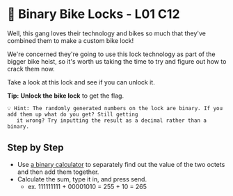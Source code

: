 # 🚳 Binary Bike Locks - L01 C12

Well, this gang loves their technology and bikes so much that they've combined them to make a custom bike lock!

We're concerned they're going to use this lock technology as part of the bigger bike heist, so it's worth us taking the time to try and figure out how to crack them now.

Take a look at this lock and see if you can unlock it.

**Tip:** **Unlock the bike lock** to get the flag. <!--- this has to be one of the worst tips they give you.. 💀 -->

```
💡 Hint: The randomly generated numbers on the lock are binary. If you add them up what do you get? Still getting
   it wrong? Try inputting the result as a decimal rather than a binary.
```

## Step by Step

- Use [a binary calculator](https://www.calculator.net/binary-calculator.html) to separately find out the value of the two octets and then add them together.
- Calculate the sum, type it in, and press send.
    - ex. 111111111 + 00001010 = 255 + 10 = 265
